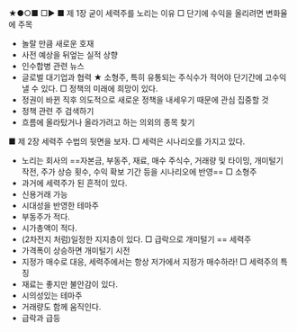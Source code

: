 ★●○■ □▶
■ 제 1장 굳이 세력주를 노리는 이유
□ 단기에 수익을 올리려면 변화율에 주목
+ 놀랄 만큼 새로운 호재
+ 사전 예상을 뒤엎는 실적 상향
+ 인수합병 관련 뉴스
+ 글로벌 대기업과 협력
★ 소형주, 특히 유통되는 주식수가 적어야 단기간에 고수익 낼 수 있다.
□  정책의 미래에 희망이 있다.
+ 정권이 바뀐 직후 의도적으로 새로운 정책을 내세우기 때문에 관심 집중할 것
+ 정책 관련 주 검색하기
+ 흐름에 올라탔거나 올라가려고 하는 의외의 종목 찾기

■ 제 2장 세력주 수법의 뒷면을 보자.
□ 세력은 시나리오를 가지고 있다.
+ 노리는 회사의 ==자본금, 부동주, 재료, 매수 주식수, 거래량 및 타이밍, 개미털기 작전, 주가 상승 횟수, 수익 확보 기간 등을 시나리오에 반영==
□ 소형주 
+ 과거에 세력주가 된 흔적이 있다.
+ 신용거래 가능
+ 시대성을 반영한 테마주
+ 부동주가 적다.
+ 시가총액이 적다.
+ (2차전지 처럼)일정한 지지층이 있다.
□ 급락으로 개미털기 == 세력주
+ 가격폭이 상승하면 개미털기 시전
+ 지정가 매수로 대응, 세력주에서는 항상 저가에서 지정가 매수하라!
□ 세력주의 특징
+ 재료는 좋지만 불안감이 있다.
+ 시의성있는 테마주
+ 거래량도 함께 움직인다.
+ 급락과 급등 